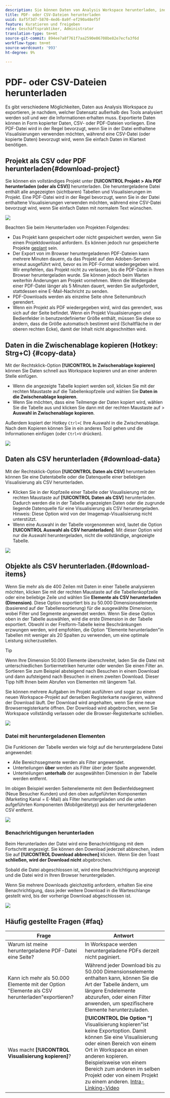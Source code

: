 ```yaml
---
description: Sie können Daten von Analysis Workspace herunterladen, indem Sie sie kopieren oder in PDF- und CSV-Formaten.
title: PDF- oder CSV-Dateien herunterladen
uuid: 8af5f3d7-5870-4ed6-8a9f-ef290a48ef5f
feature: Kuratieren und freigeben
role: Geschäftspraktiker, Administrator
translation-type: tm+mt
source-git-commit: 894ee7a8f761f7aa2590e06708be82e7ecfa3f6d
workflow-type: tm+mt
source-wordcount: '993'
ht-degree: 9%

---
```



# PDF- oder CSV-Dateien herunterladen

Es gibt verschiedene Möglichkeiten, Daten aus Analysis Workspace zu exportieren, je nachdem, welcher Datensatz außerhalb des Tools analysiert werden soll und wer die Informationen erhalten muss. Exportierte Daten können in Form kopierter Daten, CSV- oder PDF-Dateien vorliegen. Eine PDF-Datei wird in der Regel bevorzugt, wenn Sie in der Datei enthaltene Visualisierungen verwenden möchten, während eine CSV-Datei (oder kopierte Daten) bevorzugt wird, wenn Sie einfach Daten im Klartext benötigen.

## Projekt als CSV oder PDF herunterladen{#download-project}

Sie können ein vollständiges Projekt unter **[!UICONTROL Projekt > Als PDF herunterladen (oder als CSV)]** herunterladen. Die heruntergeladene Datei enthält alle angezeigten (sichtbaren) Tabellen und Visualisierungen im Projekt. Eine PDF-Datei wird in der Regel bevorzugt, wenn Sie in der Datei enthaltene Visualisierungen verwenden möchten, während eine CSV-Datei bevorzugt wird, wenn Sie einfach Daten mit normalem Text wünschen.

![](assets/download-project.png)

Beachten Sie beim Herunterladen von Projekten Folgendes:

* Das Projekt kann gespeichert oder nicht gespeichert werden, wenn Sie einen Projektdownload anfordern. Es können jedoch nur gespeicherte Projekte [geplant](https://docs.adobe.com/content/help/de-DE/analytics/analyze/analysis-workspace/curate-share/t-schedule-report.html) sein.
* Der Export von im Browser heruntergeladenen PDF-Dateien kann mehrere Minuten dauern, da das Projekt auf den Adoben-Servern erneut ausgeführt wird, bevor es im PDF-Format wiedergegeben wird. Wir empfehlen, das Projekt nicht zu verlassen, bis die PDF-Datei in Ihren Browser heruntergeladen wurde. Sie können jedoch beim Warten weiterhin Änderungen am Projekt vornehmen. Wenn die Wiedergabe einer PDF-Datei länger als 5 Minuten dauert, werden Sie aufgefordert, stattdessen eine E-Mail-Nachricht zu senden.
* PDF-Downloads werden als einzelne Seite ohne Seitenumbruch gerendert.
* Wenn ein Projekt als PDF wiedergegeben wird, wird das gerendert, was sich auf der Seite befindet. Wenn ein Projekt Visualisierungen und Bedienfelder in benutzerdefinierter Größe enthält, müssen Sie diese so ändern, dass die Größe automatisch bestimmt wird (Schaltfläche in der oberen rechten Ecke), damit der Inhalt nicht abgeschnitten wird.

## Daten in die Zwischenablage kopieren (Hotkey: Strg+C) {#copy-data}

Mit der Rechtsklick-Option **[!UICONTROL In Zwischenablage kopieren]** können Sie Daten schnell aus Workspace kopieren und an einer anderen Stelle einfügen.

* Wenn die angezeigte Tabelle kopiert werden soll, klicken Sie mit der rechten Maustaste auf die Tabellenkopfzeile und wählen Sie **Daten in die Zwischenablage kopieren**.
* Wenn Sie möchten, dass eine Teilmenge der Daten kopiert wird, wählen Sie die Tabelle aus und klicken Sie dann mit der rechten Maustaste auf > **Auswahl in Zwischenablage kopieren**.

Außerdem kopiert der Hotkey `Ctrl+C` Ihre Auswahl in die Zwischenablage. Nach dem Kopieren können Sie in ein anderes Tool gehen und die Informationen einfügen (oder `Ctrl+V` drücken).

![](assets/copy-selection.png)

## Daten als CSV herunterladen {#download-data}

Mit der Rechtsklick-Option **[!UICONTROL Daten als CSV]** herunterladen können Sie eine Datentabelle oder die Datenquelle einer beliebigen Visualisierung als CSV herunterladen.

* Klicken Sie in der Kopfzeile einer Tabelle oder Visualisierung mit der rechten Maustaste auf **[!UICONTROL Daten als CSV]** herunterladen. Dadurch werden die in der Tabelle angezeigten Daten oder die zugrunde liegende Datenquelle für eine Visualisierung als CSV heruntergeladen. Hinweis: Diese Option wird von der Imagemap-Visualisierung nicht unterstützt.
* Wenn eine Auswahl in der Tabelle vorgenommen wird, lautet die Option **[!UICONTROL Auswahl als CSV herunterladen]**. Mit dieser Option wird nur die Auswahl heruntergeladen, nicht die vollständige, angezeigte Tabelle.

![](assets/download-data-viz.png)

## Objekte als CSV herunterladen.{#download-items}

Wenn Sie mehr als die 400 Zeilen mit Daten in einer Tabelle analysieren möchten, klicken Sie mit der rechten Maustaste auf die Tabellenkopfzeile oder eine beliebige Zeile und wählen Sie **Elemente als CSV herunterladen (Dimension)**. Diese Option exportiert bis zu 50.000 Dimensionselemente (basierend auf der Tabellensortierung) für die ausgewählte Dimension, wobei Filter und Segmente angewendet werden. Wenn Sie diese Option oben in der Tabelle auswählen, wird die erste Dimension in der Tabelle exportiert. Obwohl in der Freiform-Tabelle keine Beschränkungen erzwungen werden, wird empfohlen, die Option &quot;Elemente herunterladen&quot;in Tabellen mit weniger als 20 Spalten zu verwenden, um eine optimale Leistung sicherzustellen.

>[!TIP]
>
> Wenn Ihre Dimension 50.000 Elemente überschreitet, laden Sie die Datei mit unterschiedlichen Sortiermetriken herunter oder wenden Sie einen Filter an. Sortieren Sie zum Beispiel absteigend nach Besuchen in einem Download und dann aufsteigend nach Besuchen in einem zweiten Download. Dieser Tipp hilft Ihnen beim Abrufen von Elementen mit längerem Tail.

Sie können mehrere Aufgaben im Projekt ausführen und sogar zu einem neuen Workspace-Projekt auf derselben Registerkarte navigieren, während der Download läuft. Der Download wird angehalten, wenn Sie eine neue Browserregisterkarte öffnen. Der Download wird abgebrochen, wenn Sie Workspace vollständig verlassen oder die Browser-Registerkarte schließen.

![](assets/download-items.png)

### Datei mit heruntergeladenen Elementen

Die Funktionen der Tabelle werden wie folgt auf die heruntergeladene Datei angewendet:

* Alle Bereichssegmente werden als Filter angewendet.
* Unterteilungen **über** werden als Filter über jeder Spalte angewendet.
* Unterteilungen **unterhalb** der ausgewählten Dimension in der Tabelle werden entfernt.

Im obigen Beispiel werden Seitenelemente mit dem Bedienfeldsegment (Neue Besucher Kunden) und den oben aufgeführten Komponenten (Marketing Kanal = E-Mail) als Filter heruntergeladen und die unten aufgeführten Komponenten (Mobilgerätetyp) aus der heruntergeladenen CSV entfernt.

![](assets/downloaded-file.png)

### Benachrichtigungen herunterladen

Beim Herunterladen der Datei wird eine Benachrichtigung mit dem Fortschritt angezeigt. Sie können den Download jederzeit abbrechen, indem Sie auf **[!UICONTROL Download abbrechen]** klicken. Wenn Sie den Toast **schließen, wird der Download nicht** abgebrochen.

Sobald die Datei abgeschlossen ist, wird eine Benachrichtigung angezeigt und die Datei wird in Ihren Browser heruntergeladen.

Wenn Sie mehrere Downloads gleichzeitig anfordern, erhalten Sie eine Benachrichtigung, dass jeder weitere Download in die Warteschlange gestellt wird, bis der vorherige Download abgeschlossen ist.

![](assets/toast.png)

## Häufig gestellte Fragen {#faq}

| Frage | Antwort |
| --- | --- |
| Warum ist meine heruntergeladene PDF-Datei eine Seite? | In Workspace werden heruntergeladene PDFs derzeit nicht paginiert. |
| Kann ich mehr als 50.000 Elemente mit der Option &quot;Elemente als CSV herunterladen&quot;exportieren? | Während jeder Download bis zu 50.000 Dimensionselemente enthalten kann, können Sie die Art der Tabelle ändern, um längere Endelemente abzurufen, oder einen Filter anwenden, um spezifischere Elemente herunterzuladen. |
| Was macht **[!UICONTROL Visualisierung kopieren]**? | **[!UICONTROL Die Option &quot;]** Visualisierung kopieren&quot;ist keine Exportoption. Damit können Sie eine Visualisierung oder einen Bereich von einem Ort in Workspace an einen anderen kopieren. Beispielsweise von einem Bereich zum anderen im selben Projekt oder von einem Projekt zu einem anderen. [Intra-Linking-Video](https://docs.adobe.com/content/help/de-DE/analytics-learn/tutorials/analysis-workspace/visualizations/intra-linking-in-analysis-workspace.html) |

